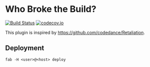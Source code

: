 # Who Broke the Build?

[![Build Status](https://travis-ci.org/zkan/who-broke-build-slack.svg?branch=master)](https://travis-ci.org/zkan/who-broke-build-slack) [![codecov.io](https://codecov.io/github/zkan/who-broke-build-slack/coverage.svg?branch=master)](https://codecov.io/github/zkan/who-broke-build-slack?branch=master)

This plugin is inspired by https://github.com/codedance/Retaliation.

## Deployment
```
fab -H <user>@<host> deploy
```

